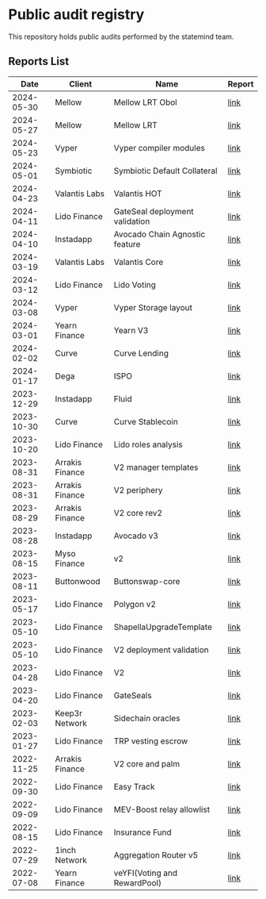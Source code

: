 # Public audit registry

This repository holds public audits performed by the statemind team.

## Reports List

| Date       | Client          | Name                           | Report                                                                      |
|------------|-----------------|--------------------------------|-----------------------------------------------------------------------------|
| 2024-05-30 | Mellow          | Mellow LRT Obol                | [link](Mellow/2024-05-30_Mellow_LRT_Obol.pdf)                               |
| 2024-05-27 | Mellow          | Mellow LRT                     | [link](Mellow/2024-05-27_Mellow_LRT.pdf)                                    |
| 2024-05-23 | Vyper           | Vyper compiler modules         | [link](Vyper/2024-05-23_Vyper_compiler_modules.pdf)                         |
| 2024-05-01 | Symbiotic       | Symbiotic Default Collateral   | [link](Symbiotic/2024-05-01_Symbiotic_Default_Collateral.pdf)               |
| 2024-04-23 | Valantis Labs   | Valantis HOT                   | [link](Valantis&#32;Labs/2024-04-23_Valantis_HOT.pdf)                       |
| 2024-04-11 | Lido Finance    | GateSeal deployment validation | [link](Lido&#32;Finance/2024-04-11_Lido_GateSeal_deployment_validation.pdf) |
| 2024-04-10 | Instadapp       | Avocado Chain Agnostic feature | [link](Instadapp/2024-04-10_Instadapp_Avocado_Chain_Agnostic_feature.pdf)   |
| 2024-03-19 | Valantis Labs   | Valantis Core                  | [link](Valantis&#32;Labs/2024-03-19_Valantis_Core.pdf)                      |
| 2024-03-12 | Lido Finance    | Lido Voting                    | [link](Lido&#32;Finance/2024-03-12_Lido_Voting.pdf)                         |
| 2024-03-08 | Vyper           | Vyper Storage layout           | [link](Vyper/2024-03-08_Vyper_Storage_layout.pdf)                           |
| 2024-03-01 | Yearn Finance   | Yearn V3                       | [link](Yearn&#32;Finance/2024-03-01_Yearn_V3.pdf)                           |
| 2024-02-02 | Curve           | Curve Lending                  | [link](Curve/2024-02-02_Curve_Lending.pdf)                                  |
| 2024-01-17 | Dega            | ISPO                           | [link](Dega/2024-01-17_Dega_ISPO.pdf)                                       |
| 2023-12-29 | Instadapp       | Fluid                          | [link](Instadapp/2023-12-29_Instadapp_Fluid.pdf)                            |
| 2023-10-30 | Curve           | Curve Stablecoin               | [link](Curve%2F2023-10-30_Curve_Stablecoin.pdf)                             |
| 2023-10-20 | Lido Finance    | Lido roles analysis            | [link](Lido&#32;Finance/2023-10-20_Lido_Roles_Analysis.pdf)                 |
| 2023-08-31 | Arrakis Finance | V2 manager templates           | [link](Arrakis&#32;Finance/2023-08-31_Arrakis_V2_manager_templates.pdf)     |
| 2023-08-31 | Arrakis Finance | V2 periphery                   | [link](Arrakis&#32;Finance/2023-08-31_Arrakis_V2_periphery.pdf)             |
| 2023-08-29 | Arrakis Finance | V2 core rev2                   | [link](Arrakis&#32;Finance/2023-08-29_Arrakis_V2_core_rev2.pdf)             |
| 2023-08-28 | Instadapp       | Avocado v3                     | [link](Instadapp/2023-08-28_Instadapp_Avocado_v3.pdf)                       |
| 2023-08-15 | Myso Finance    | v2                             | [link](Myso&#32;Finance/2023-08-15_Myso_v2.pdf)                             |
| 2023-08-11 | Buttonwood      | Buttonswap-core                | [link](Buttonwood/2023-08-11_Buttonwood_Buttonswap-core.pdf)                |
| 2023-05-17 | Lido Finance    | Polygon v2                     | [link](Lido&#32;Finance/2023-05-17_Lido_Polygon_v2.pdf)                     |
| 2023-05-10 | Lido Finance    | ShapellaUpgradeTemplate        | [link](Lido&#32;Finance/2023-05-10_Lido_ShapellaUpgradeTemplate.pdf)        |
| 2023-05-10 | Lido Finance    | V2 deployment validation       | [link](Lido&#32;Finance/2023-05-10_Lido_V2_deployment_validation.pdf)       |
| 2023-04-28 | Lido Finance    | V2                             | [link](Lido&#32;Finance/2023-04-28_Lido_V2.pdf)                             |
| 2023-04-20 | Lido Finance    | GateSeals                      | [link](Lido&#32;Finance/2023-04-20_Lido_GateSeals.pdf)                      |
| 2023-02-03 | Keep3r Network  | Sidechain oracles              | [link](Keep3r&#32;Network/2023-02-03_Keep3r_Sidechain_oracles.pdf)          |
| 2023-01-27 | Lido Finance    | TRP vesting escrow             | [link](Lido&#32;Finance/2023-01-27_Lido_TRP_vesting_escrow.pdf)             |
| 2022-11-25 | Arrakis Finance | V2 core and palm               | [link](Arrakis&#32;Finance/2022-11-25_Arrakis_V2_core_and_palm.pdf)         |
| 2022-09-30 | Lido Finance    | Easy Track                     | [link](Lido&#32;Finance/2022-09-30_Lido_Easy_Track.pdf)                     |
| 2022-09-09 | Lido Finance    | MEV-Boost relay allowlist      | [link](Lido&#32;Finance/2022-09-09_Lido_MEV-Boost_relay_allowlist.pdf)      |
| 2022-08-15 | Lido Finance    | Insurance Fund                 | [link](Lido&#32;Finance/2022-08-15_Lido_Insurance_Fund.pdf)                 |
| 2022-07-29 | 1inch Network   | Aggregation Router v5          | [link](1inch&#32;Network/2022-07-29_1inch_Aggregation_Router_v5.pdf)        |
| 2022-07-08 | Yearn Finance   | veYFI(Voting and RewardPool)   | [link](Yearn&#32;Finance/2022-07-08_Yearn_veYFI(Voting_and_RewardPool).pdf) 

